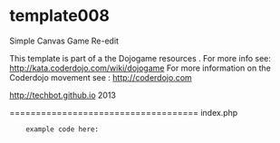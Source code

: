 template008
===========

Simple Canvas Game Re-edit

 This template is part of a the Dojogame resources . 
 For more info see: http://kata.coderdojo.com/wiki/dojogame
 For more information on the Coderdojo movement see : http://coderdojo.com 

 http://techbot.github.io 2013

====================================
index.php
<html>
        
        example code here:

</html> 
